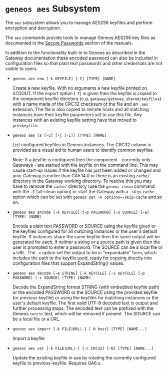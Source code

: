 # `geneos aes` Subsystem

The `aes` subsystem allows you to manage AES256 keyfiles and perform encryption and decryption.

The `aes` commands provide tools to manage Geneos AES256 key files as documented in the [Secure Passwords](https://docs.itrsgroup.com/docs/geneos/current/Gateway_Reference_Guide/gateway_secure_passwords.htm) section of the manuals.

In addition to the functionality built-in to Geneos as described in the Gateway documentation these encoded password can also be included in configuration files so that plain text passwords and other credentials are not visible to users.

* `geneos aes new [-k KEYFILE] [-I] [TYPE] [NAME]`

  Create a new keyfile. With no arguments a new keyfile printed on STDOUT. If the import option (`-I`) is given then the keyfile is copied to the component keyfile directory (e.g. `gateway/gateway_shared/keyfiles`) with a name made of the CRC32 checksum of the file and an `.aes` extension. The file is also copied to remote hosts and all matching instances have their keyfile parameters set to use this file. Any instances with an existing keyfile setting have that moved to `prevkeyfile`.

* `geneos aes ls [-c] [-j [-i]] [TYPE] [NAME]`

  List configured keyfiles in Geneos instances. The CRC32 column is provided as a visual aid to human users to identify common keyfiles.
  
  Note: If a keyfile is configured then the component - currently only Gateways - are started with the keyfile on the command line. This may cause start-up issues if the keyfile has just been added or changed and your Gateway is earlier than GA5.14.0 or there is an existing `cache/` directory in the Gateway working directory. To resolve this you may have to remove the `cache/` directory (use the `geneos clean` command with the `-F` full-clean option) or start the Gateway with a `-skip-cache` option which can be set with `geneos set -k options=-skip-cache` and so on.

* `geneos aes encode [-k KEYFILE] [-p PASSWORD] [-s SOURCE] [-e] [TYPE]
  [NAME]`

  Encode a plain text PASSWORD or SOURCE using the keyfile given or the keyfiles configured for all matching instances or the user's default keyfile. If instances share the same keyfile then the same output will be generated for each. If neither a string or a source path is given then the user is prompted to enter a password. The SOURCE can be a local file or a URL. The `-e` option set the output to be in "expandable" form, which includes the path to the keyfile used, ready for copying directly into configuration files that support ExpandString() values.

* `geneos aes decode [-e STRING] [-k KEYFILE] [-v KEYFILE] [-p PASSWORD]
  [-s SOURCE] [TYPE] [NAME]`

  Decode the ExpandString format STRING (with embedded keyfile path) or the encoded PASSWORD or the SOURCE using the provided keyfile (or previous keyfile) or using the keyfiles for matching instances or the user's default keyfile. The first valid UTF-8 decoded text is output and further processing stops. The encoded text can be prefixed with the Geneos `+encs+` text, which will be removed if present. The SOURCE can be a local file or a URL.

* `geneos aes import [-k FILE|URL|-] [-H host] [TYPE] [NAME...]`

  Import a keyfile

* `geneos aes set [-k FILE|URL|-] [-C CRC32] [-N] [TYPE] [NAME...]`

  Update the existing keyfile in use by rotating the currently configured keyfile to previous-keyfile. Requires GA6.x.
  